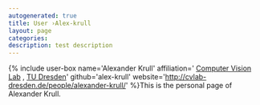 ```yaml
---
autogenerated: true
title: User ›Alex-krull
layout: page
categories: 
description: test description
---
```


{% include user-box name='Alexander Krull' affiliation=' [Computer Vision Lab](http://cvlab-dresden.de/) , [TU Dresden](http://tu-dresden.de/en)' github='alex-krull' website='http://cvlab-dresden.de/people/alexander-krull/' %}This is the personal page of Alexander Krull.
